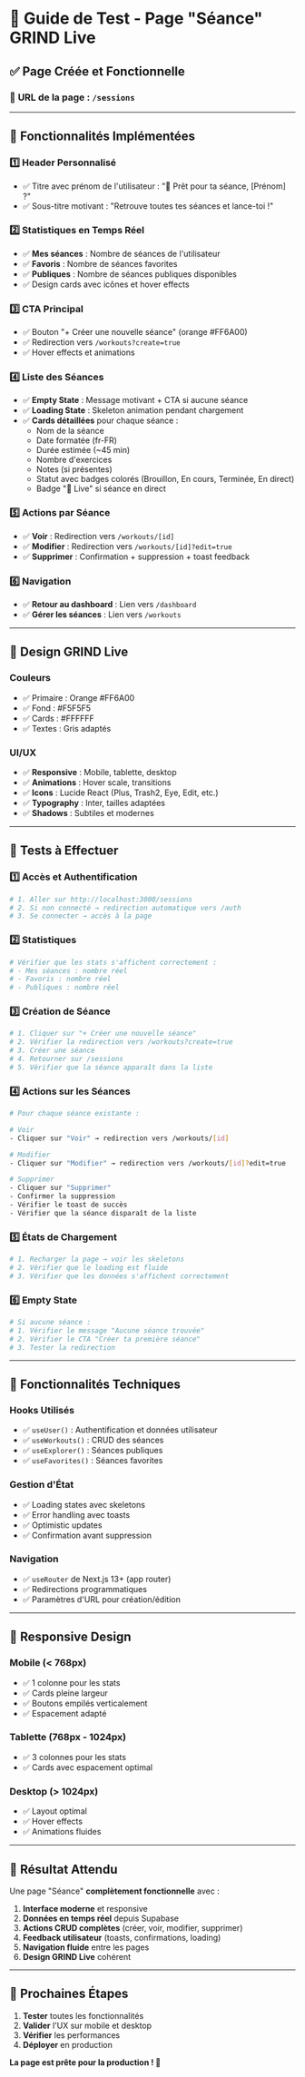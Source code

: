 # 🧪 Guide de Test - Page "Séance" GRIND Live

## ✅ Page Créée et Fonctionnelle

### 📍 **URL de la page** : `/sessions`

---

## 🚀 **Fonctionnalités Implémentées**

### 1️⃣ **Header Personnalisé**
- ✅ Titre avec prénom de l'utilisateur : "💪 Prêt pour ta séance, [Prénom] ?"
- ✅ Sous-titre motivant : "Retrouve toutes tes séances et lance-toi !"

### 2️⃣ **Statistiques en Temps Réel**
- ✅ **Mes séances** : Nombre de séances de l'utilisateur
- ✅ **Favoris** : Nombre de séances favorites
- ✅ **Publiques** : Nombre de séances publiques disponibles
- ✅ Design cards avec icônes et hover effects

### 3️⃣ **CTA Principal**
- ✅ Bouton "+ Créer une nouvelle séance" (orange #FF6A00)
- ✅ Redirection vers `/workouts?create=true`
- ✅ Hover effects et animations

### 4️⃣ **Liste des Séances**
- ✅ **Empty State** : Message motivant + CTA si aucune séance
- ✅ **Loading State** : Skeleton animation pendant chargement
- ✅ **Cards détaillées** pour chaque séance :
  - Nom de la séance
  - Date formatée (fr-FR)
  - Durée estimée (~45 min)
  - Nombre d'exercices
  - Notes (si présentes)
  - Statut avec badges colorés (Brouillon, En cours, Terminée, En direct)
  - Badge "🔴 Live" si séance en direct

### 5️⃣ **Actions par Séance**
- ✅ **Voir** : Redirection vers `/workouts/[id]`
- ✅ **Modifier** : Redirection vers `/workouts/[id]?edit=true`
- ✅ **Supprimer** : Confirmation + suppression + toast feedback

### 6️⃣ **Navigation**
- ✅ **Retour au dashboard** : Lien vers `/dashboard`
- ✅ **Gérer les séances** : Lien vers `/workouts`

---

## 🎨 **Design GRIND Live**

### **Couleurs**
- ✅ Primaire : Orange #FF6A00
- ✅ Fond : #F5F5F5
- ✅ Cards : #FFFFFF
- ✅ Textes : Gris adaptés

### **UI/UX**
- ✅ **Responsive** : Mobile, tablette, desktop
- ✅ **Animations** : Hover scale, transitions
- ✅ **Icons** : Lucide React (Plus, Trash2, Eye, Edit, etc.)
- ✅ **Typography** : Inter, tailles adaptées
- ✅ **Shadows** : Subtiles et modernes

---

## 🧪 **Tests à Effectuer**

### 1️⃣ **Accès et Authentification**
```bash
# 1. Aller sur http://localhost:3000/sessions
# 2. Si non connecté → redirection automatique vers /auth
# 3. Se connecter → accès à la page
```

### 2️⃣ **Statistiques**
```bash
# Vérifier que les stats s'affichent correctement :
# - Mes séances : nombre réel
# - Favoris : nombre réel  
# - Publiques : nombre réel
```

### 3️⃣ **Création de Séance**
```bash
# 1. Cliquer sur "+ Créer une nouvelle séance"
# 2. Vérifier la redirection vers /workouts?create=true
# 3. Créer une séance
# 4. Retourner sur /sessions
# 5. Vérifier que la séance apparaît dans la liste
```

### 4️⃣ **Actions sur les Séances**
```bash
# Pour chaque séance existante :

# Voir
- Cliquer sur "Voir" → redirection vers /workouts/[id]

# Modifier  
- Cliquer sur "Modifier" → redirection vers /workouts/[id]?edit=true

# Supprimer
- Cliquer sur "Supprimer"
- Confirmer la suppression
- Vérifier le toast de succès
- Vérifier que la séance disparaît de la liste
```

### 5️⃣ **États de Chargement**
```bash
# 1. Recharger la page → voir les skeletons
# 2. Vérifier que le loading est fluide
# 3. Vérifier que les données s'affichent correctement
```

### 6️⃣ **Empty State**
```bash
# Si aucune séance :
# 1. Vérifier le message "Aucune séance trouvée"
# 2. Vérifier le CTA "Créer ta première séance"
# 3. Tester la redirection
```

---

## 🔧 **Fonctionnalités Techniques**

### **Hooks Utilisés**
- ✅ `useUser()` : Authentification et données utilisateur
- ✅ `useWorkouts()` : CRUD des séances
- ✅ `useExplorer()` : Séances publiques
- ✅ `useFavorites()` : Séances favorites

### **Gestion d'État**
- ✅ Loading states avec skeletons
- ✅ Error handling avec toasts
- ✅ Optimistic updates
- ✅ Confirmation avant suppression

### **Navigation**
- ✅ `useRouter` de Next.js 13+ (app router)
- ✅ Redirections programmatiques
- ✅ Paramètres d'URL pour création/édition

---

## 📱 **Responsive Design**

### **Mobile (< 768px)**
- ✅ 1 colonne pour les stats
- ✅ Cards pleine largeur
- ✅ Boutons empilés verticalement
- ✅ Espacement adapté

### **Tablette (768px - 1024px)**
- ✅ 3 colonnes pour les stats
- ✅ Cards avec espacement optimal

### **Desktop (> 1024px)**
- ✅ Layout optimal
- ✅ Hover effects
- ✅ Animations fluides

---

## 🎯 **Résultat Attendu**

Une page "Séance" **complètement fonctionnelle** avec :

1. **Interface moderne** et responsive
2. **Données en temps réel** depuis Supabase
3. **Actions CRUD complètes** (créer, voir, modifier, supprimer)
4. **Feedback utilisateur** (toasts, confirmations, loading)
5. **Navigation fluide** entre les pages
6. **Design GRIND Live** cohérent

---

## 🚀 **Prochaines Étapes**

1. **Tester** toutes les fonctionnalités
2. **Valider** l'UX sur mobile et desktop
3. **Vérifier** les performances
4. **Déployer** en production

**La page est prête pour la production ! 🎉** 